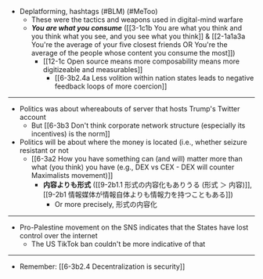 - Deplatforming, hashtags (#BLM) (#MeToo)
  - These were the tactics and weapons used in digital-mind warfare
  - ***You are what you consume*** ([[3-1c1b You are what you think and you think what you see, and you see what you think]] & [[2-1a1a3a You're the average of your five closest friends OR You're the average of the people whose content you consume the most]])
    - [[12-1c Open source means more composability means more digitizeable and measurables]]
      - [[6-3b2.4a Less volition within nation states leads to negative feedback loops of more coercion]]
---
- Politics was about whereabouts of server that hosts Trump's Twitter account
  - But [[6-3b3 Don't think corporate network structure (especially its incentives) is the norm]]
- Politics will be about where the money is located (i.e., whether seizure resistant or not
  - [[6-3a2 How you have something can (and will) matter more than what (you think) you have (e.g., DEX vs CEX - DEX will counter Maximalists movement)]]
    - **内容よりも形式** ([[9-2b1.1 形式の内容化もありうる (形式 ＞ 内容)]], [[9-2b1 情報媒体が情報自体よりも情報力を持つこともある]])
      - Or more precisely, 形式の内容化
---
- Pro-Palestine movement on the SNS indicates that the States have lost control over the internet
  - The US TikTok ban couldn't be more indicative of that
---
- Remember: [[6-3b2.4 Decentralization is security]]
